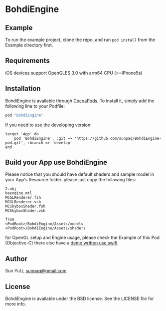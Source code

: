 # BohdiEngine

## Example

To run the example project, clone the repo, and run `pod install` from the Example directory first.

## Requirements

iOS devices support OpenGLES 3.0 with arm64 CPU (>=iPhone5s)

## Installation

BohdiEngine is available through [CocoaPods](http://cocoapods.org). To install
it, simply add the following line to your Podfile:

```ruby
pod "BohdiEngine"
```

If you need to use the developing version:

```
target 'App' do
    pod 'BohdiEngine', :git => 'https://github.com/sunpaq/BohdiEngine-pod.git', :branch => 'develop'
end
```

## Build your App use BohdiEngine

Please notice that you should have default shaders and sample model in your
App's Resource folder. please just copy the following files:

    2.obj
    beengine.mtl
    MCGLRenderer.fsh
    MCGLRenderer.vsh
    MCSkyboxShader.fsh
    MCSkyboxShader.vsh

    from
    <PodRoot>/BohdiEngine/Assets/models
    <PodRoot>/BohdiEngine/Assets/shaders

for OpenGL setup and Engine usage, please check the Example of this Pod (Objective-C)
there also have a [demo written use swift](https://github.com/sunpaq/BohdiEngineDemoSwift)

## Author

Sun YuLi, sunpaq@gmail.com

## License

BohdiEngine is available under the BSD license. See the LICENSE file for more info.
